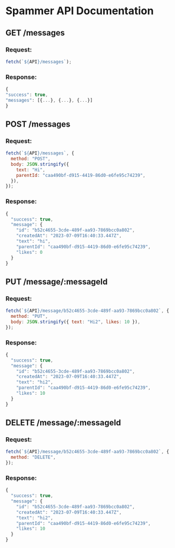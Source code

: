 # Spammer API Documentation

## GET /messages

### Request:

```js
fetch(`${API}/messages`);
```

### Response:

```js
{
"success": true,
"messages": [{...}, {...}, {...}]
}
```

## POST /messages

### Request:

```js
fetch(`${API}/messages`, {
  method: "POST",
  body: JSON.stringify({
    text: "Hi",
    parentId: "caa490bf-d915-4419-86d0-e6fe95c74239",
  }),
});
```

### Response:

```js
{
  "success": true,
  "message": {
    "id": "b52c4655-3cde-489f-aa93-7869bcc0a802",
    "createdAt": "2023-07-09T16:40:33.447Z",
    "text": "hi",
    "parentId": "caa490bf-d915-4419-86d0-e6fe95c74239",
    "likes": 0
  }
}
```

## PUT /message/:messageId

### Request:

```js
fetch(`${API}/message/b52c4655-3cde-489f-aa93-7869bcc0a802`, {
  method: "PUT",
  body: JSON.stringify({ text: "Hi2", likes: 10 }),
});
```

### Response:

```js
{
  "success": true,
  "message": {
    "id": "b52c4655-3cde-489f-aa93-7869bcc0a802",
    "createdAt": "2023-07-09T16:40:33.447Z",
    "text": "hi2",
    "parentId": "caa490bf-d915-4419-86d0-e6fe95c74239",
    "likes": 10
  }
}
```

## DELETE /message/:messageId

### Request:

```js
fetch(`${API}/message/b52c4655-3cde-489f-aa93-7869bcc0a802`, {
  method: "DELETE",
});
```

### Response:

```js
{
  "success": true,
  "message": {
    "id": "b52c4655-3cde-489f-aa93-7869bcc0a802",
    "createdAt": "2023-07-09T16:40:33.447Z",
    "text": "hi2",
    "parentId": "caa490bf-d915-4419-86d0-e6fe95c74239",
    "likes": 10
  }
}
```
